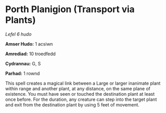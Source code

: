 # Porth Planigion (Transport via Plants)

*Lefel 6 hudo*

**Amser Hudo:** 1 acsiwn

**Amrediad:** 10 troedfedd

**Cydrannau:** G, S

**Parhad:** 1 rownd

This spell creates a magical link between a Large or larger inanimate plant within range and another plant, at any distance, on the same plane of existence. You must have seen or touched the destination plant at least once before. For the duration, any creature can step into the target plant and exit from the destination plant by using 5 feet of movement.